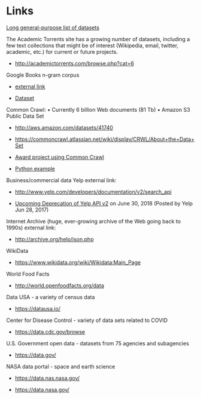 # Links

[Long general-purpose list of datasets](https://vincentarelbundock.github.io/Rdatasets/datasets.html)


The Academic Torrents site has a growing number of datasets, including a few text collections that might be of interest (Wikipedia, email, twitter, academic, etc.) for current or future projects.

- http://academictorrents.com/browse.php?cat=6


Google Books n-gram corpus 

- [external link](http://books.google.com/ngrams)

- [Dataset](http://aws.amazon.com/datasets/8172056142375670)


Common Crawl: • Currently 6 billion Web documents (81 Tb) • Amazon S3 Public Data Set 

- http://aws.amazon.com/datasets/41740

- https://commoncrawl.atlassian.net/wiki/display/CRWL/About+the+Data+Set

- [Award project using Common Crawl](http://norvigaward.github.io/entries.html)

- [Python example](http://www.freelancer.com/projects/Python-Data-Processing/Python-script-for-CommonCrawl.html)


Business/commercial data Yelp external link: 

- http://www.yelp.com/developers/documentation/v2/search_api

- [Upcoming Deprecation of Yelp API v2](https://engineeringblog.yelp.com/2017/06/upcoming-deprecation-of-yelp-api-v2.html) on June 30, 2018  (Posted by Yelp Jun 28, 2017)


Internet Archive (huge, ever-growing archive of the Web going back to 1990s) external link: 

- http://archive.org/help/json.php


WikiData

- https://www.wikidata.org/wiki/Wikidata:Main_Page


World Food Facts

- http://world.openfoodfacts.org/data


Data USA - a variety of census data

- https://datausa.io/


Center for Disease Control - variety of data sets related to COVID

- https://data.cdc.gov/browse


U.S. Government open data - datasets from 75 agencies and subagencies

- https://data.gov/


NASA data portal - space and earth science

- https://data.nas.nasa.gov/

- https://data.nasa.gov/
